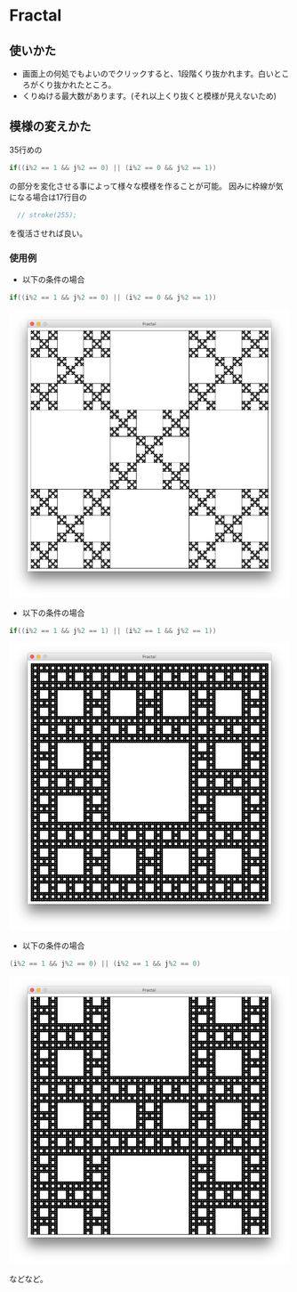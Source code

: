 # Fractal

## 使いかた
- 画面上の何処でもよいのでクリックすると、1段階くり抜かれます。白いところがくり抜かれたところ。
- くりぬける最大数があります。(それ以上くり抜くと模様が見えないため)

## 模様の変えかた
35行めの

```java
if((i%2 == 1 && j%2 == 0) || (i%2 == 0 && j%2 == 1))
```

の部分を変化させる事によって様々な模様を作ることが可能。
因みに枠線が気になる場合は17行目の

```java
  // stroke(255);
```

を復活させれば良い。


### 使用例

- 以下の条件の場合

```java
if((i%2 == 1 && j%2 == 0) || (i%2 == 0 && j%2 == 1))
```

![Figure1](imgs/figure1.png)

- 以下の条件の場合
```java
if((i%2 == 1 && j%2 == 1) || (i%2 == 1 && j%2 == 1))
```
![Figure2](imgs/figure2.png)

- 以下の条件の場合
```java
(i%2 == 1 && j%2 == 0) || (i%2 == 1 && j%2 == 0)
```
![Figure3](imgs/figure3.png)


などなど。
